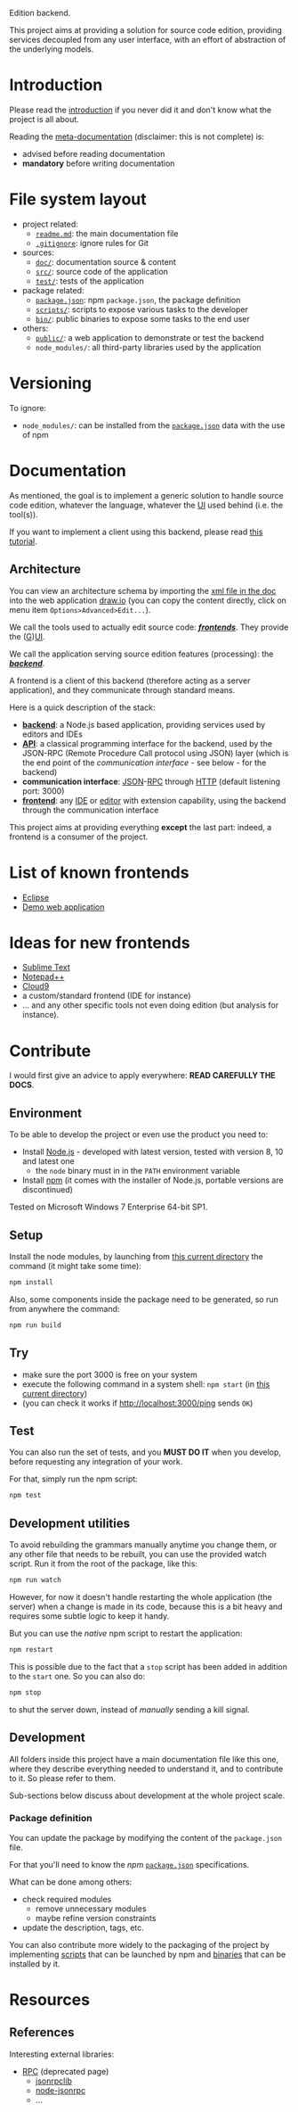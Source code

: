 Edition backend.

This project aims at providing a solution for source code edition, providing services decoupled from any user interface, with an effort of abstraction of the underlying models. 





# Introduction

Please read the [introduction](./doc/introduction) if you never did it and don't know what the project is all about.

Reading the [meta-documentation](./doc/documentation) (disclaimer: this is not complete) is:

- advised before reading documentation
- __mandatory__ before writing documentation





# File system layout

- project related: 
	- [`readme.md`](./readme.md): the main documentation file
	- [`.gitignore`](./.gitignore): ignore rules for Git
- sources: 
	- [`doc/`](./doc/): documentation source & content
	- [`src/`](./src/): source code of the application
	- [`test/`](./test/): tests of the application
- package related: 
	- [`package.json`](./package.json): npm `package.json`, the package definition
	- [`scripts/`](./scripts/): scripts to expose various tasks to the developer
	- [`bin/`](./bin/): public binaries to expose some tasks to the end user
- others: 
	- [`public/`](./public/): a web application to demonstrate or test the backend
	- `node_modules/`: all third-party libraries used by the application





# Versioning

To ignore:

- `node_modules/`: can be installed from the [`package.json`](./package.json) data with the use of npm





# Documentation

As mentioned, the goal is to implement a generic solution to handle source code edition, whatever the language, whatever the [UI](http://en.wikipedia.org/wiki/User_interface) used behind (i.e. the tool(s)).

If you want to implement a client using this backend, please read [this tutorial](./doc/client).

## Architecture

You can view an architecture schema by importing the [xml file in the doc](doc/__resources__/img/root/architecture.xml) into the web application [draw.io](https://www.draw.io/) (you can copy the content directly, click on menu item `Options>Advanced>Edit...`).

We call the tools used to actually edit source code: [___frontends___](https://en.wikipedia.org/wiki/Front_and_back_ends). They provide the ([G](http://en.wikipedia.org/wiki/GUI))[UI](http://en.wikipedia.org/wiki/User_interface).

We call the application serving source edition features (processing): the [___backend___](http://en.wikipedia.org/wiki/Backend).

A frontend is a client of this backend (therefore acting as a server application), and they communicate through standard means.

Here is a quick description of the stack:

- [__backend__](http://en.wikipedia.org/wiki/Backend): a Node.js based application, providing services used by editors and IDEs
- [__API__](http://en.wikipedia.org/wiki/API): a classical programming interface for the backend, used by the JSON-RPC (Remote Procedure Call protocol using JSON) layer (which is the end point of the _communication interface_ - see below - for the backend)
- __communication interface__: [JSON](http://en.wikipedia.org/wiki/JSON)-[RPC](http://en.wikipedia.org/wiki/Remote_procedure_call) through [HTTP](http://en.wikipedia.org/wiki/Hypertext_Transfer_Protocol) (default listening port: 3000)
- [__frontend__](http://en.wikipedia.org/wiki/Backend): any [IDE](http://en.wikipedia.org/wiki/Integrated_development_environment) or [editor](http://en.wikipedia.org/wiki/Source_code_editor) with extension capability, using the backend through the communication interface

This project aims at providing everything __except__ the last part: indeed, a frontend is a consumer of the project.





# List of known frontends

- [Eclipse](https://github.com/ariatemplates/editor-frontend-eclipse)
- [Demo web application](./public)





# Ideas for new frontends

- [Sublime Text](http://www.sublimetext.com/)
- [Notepad++](http://notepad-plus-plus.org/)
- [Cloud9](https://c9.io/)
- a custom/standard frontend (IDE for instance)
- ... and any other specific tools not even doing edition (but analysis for instance).





# Contribute

I would first give an advice to apply everywhere: __READ CAREFULLY THE DOCS__.

## Environment

To be able to develop the project or even use the product you need to:

- Install [Node.js](http://nodejs.org/download/) - developed with latest version, tested with version 8, 10 and latest one
	- the `node` binary must in in the `PATH` environment variable
- Install [npm](https://npmjs.org/) (it comes with the installer of Node.js, portable versions are discontinued)

Tested on Microsoft Windows 7 Enterprise 64-bit SP1.

## Setup

Install the node modules, by launching from [this current directory](./) the command (it might take some time):

```bash
npm install
```

Also, some components inside the package need to be generated, so run from anywhere the command:

```bash
npm run build
```

## Try

- make sure the port 3000 is free on your system
- execute the following command in a system shell: `npm start` (in [this current directory](./))
- (you can check it works if [http://localhost:3000/ping](http://localhost:3000/ping) sends `OK`)

## Test

You can also run the set of tests, and you __MUST DO IT__ when you develop, before requesting any integration of your work.

For that, simply run the npm script:

```bash
npm test
```

## Development utilities

To avoid rebuilding the grammars manually anytime you change them, or any other file that needs to be rebuilt, you can use the provided watch script. Run it from the root of the package, like this:

```bash
npm run watch
```

However, for now it doesn't handle restarting the whole application (the server) when a change is made in its code, because this is a bit heavy and requires some subtle logic to keep it handy.

But you can use the _native_ npm script to restart the application:

```bash
npm restart
```

This is possible due to the fact that a `stop` script has been added in addition to the `start` one. So you can also do:

```bash
npm stop
```

to shut the server down, instead of _manually_ sending a kill signal.

## Development

All folders inside this project have a main documentation file like this one, where they describe everything needed to understand it, and to contribute to it. So please refer to them.

Sub-sections below discuss about development at the whole project scale.

### Package definition

You can update the package by modifying the content of the `package.json` file.

For that you'll need to know the _npm_ [`package.json`](https://npmjs.org/doc/json.html) specifications.

What can be done among others:

- check required modules
	- remove unnecessary modules
	- maybe refine version constraints
- update the description, tags, etc.

You can also contribute more widely to the packaging of the project by implementing [scripts](./scripts) that can be launched by npm and [binaries](./bin) that can be installed by it.





# Resources

## References

Interesting external libraries: 

- [RPC](https://github.com/joyent/node/wiki/modules#wiki-rpc) (deprecated page)
	- [jsonrpclib](https://github.com/openmason/jsonrpclib)
	- [node-jsonrpc](https://github.com/andris9/node-jsonrpc)
	- ...
